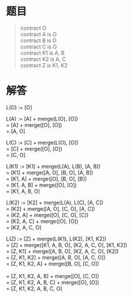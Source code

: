 # 题目
>contract O   <br /> 
>contract A is O   <br /> 
>contract B is O   <br /> 
>contract C is O   <br /> 
>contract K1 is A, B   <br /> 
>contract K2 is A, C   <br /> 
>contract Z is K1, K2   <br /> 


# 解答
L(O) := [O]

L(A) := [A] + merge(L(O), [O])   <br /> 
      = [A] + merge([O], [O])   <br /> 
      = [A, O]   <br /> 
      

L(C) := [C] + merge(L(O), [O])   <br />
      = [C] + merge([O], [O])   <br />
      = [C, O]   <br /> 

L(K1) := [K1] + merge(L(A), L(B), [A, B])   <br />
       = [K1] + merge([A, O], [B, O], [A, B])   <br />
       = [K1, A] + merge([O], [B, O], [B])   <br />
       = [K1, A, B] + merge([O], [O])   <br />
       = [K1, A, B, O]   <br />

L(K2) := [K2] + merge(L(A), L(C), [A, C])   <br />
       = [K2] + merge([A, O], [C, O], [A, C])   <br />
       = [K2, A] + merge([O], [C, O], [C])   <br />
       = [K2, A, C] + merge([O], [O])   <br />
       = [K2, A, C, O]   <br />

L(Z) := [Z] + merge(L(K1), L(K2), [K1, K2])   <br />
      = [Z] + merge([K1, A, B, O], [K2, A, C, O], [K1, K2])   <br />
      = [Z, K1] + merge([A, B, O], [K2, A, C, O], [K2])   <br />
      = [Z, K1, K2] + merge([A, B, O], [A, C, O])   <br />
      = [Z, K1, K2, A] + merge([B, O], [C, O])    <br />	   
      = [Z, K1, K2, A, B] + merge([O], [C, O])    <br />
      = [Z, K1, K2, A, B, C] + merge([O], [O])   <br /> 
      = [Z, K1, K2, A, B, C, O]   <br />

